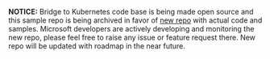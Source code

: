 **NOTICE:** Bridge to Kubernetes code base is being made open source and this sample repo is being archived in favor of [new repo](https://github.com/Azure/Bridge-To-Kubernetes) with actual code and samples. Microsoft developers are actively developing and monitoring the new repo, please feel free to raise any issue or feature request there. New repo will be updated with roadmap in the near future.
